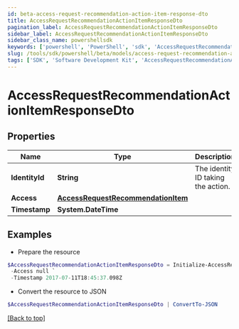 ```yaml
---
id: beta-access-request-recommendation-action-item-response-dto
title: AccessRequestRecommendationActionItemResponseDto
pagination_label: AccessRequestRecommendationActionItemResponseDto
sidebar_label: AccessRequestRecommendationActionItemResponseDto
sidebar_class_name: powershellsdk
keywords: ['powershell', 'PowerShell', 'sdk', 'AccessRequestRecommendationActionItemResponseDto', 'BetaAccessRequestRecommendationActionItemResponseDto'] 
slug: /tools/sdk/powershell/beta/models/access-request-recommendation-action-item-response-dto
tags: ['SDK', 'Software Development Kit', 'AccessRequestRecommendationActionItemResponseDto', 'BetaAccessRequestRecommendationActionItemResponseDto']
---
```



# AccessRequestRecommendationActionItemResponseDto

## Properties

Name | Type | Description | Notes
------------ | ------------- | ------------- | -------------
**IdentityId** | **String** | The identity ID taking the action. | [optional] 
**Access** | [**AccessRequestRecommendationItem**](access-request-recommendation-item) |  | [optional] 
**Timestamp** | **System.DateTime** |  | [optional] 

## Examples

- Prepare the resource
```powershell
$AccessRequestRecommendationActionItemResponseDto = Initialize-AccessRequestRecommendationActionItemResponseDto  -IdentityId 2c91808570313110017040b06f344ec9 `
 -Access null `
 -Timestamp 2017-07-11T18:45:37.098Z
```

- Convert the resource to JSON
```powershell
$AccessRequestRecommendationActionItemResponseDto | ConvertTo-JSON
```


[[Back to top]](#) 

